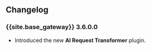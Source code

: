## Changelog

### {{site.base_gateway}} 3.6.0.0

* Introduced the new **AI Request Transformer** plugin.